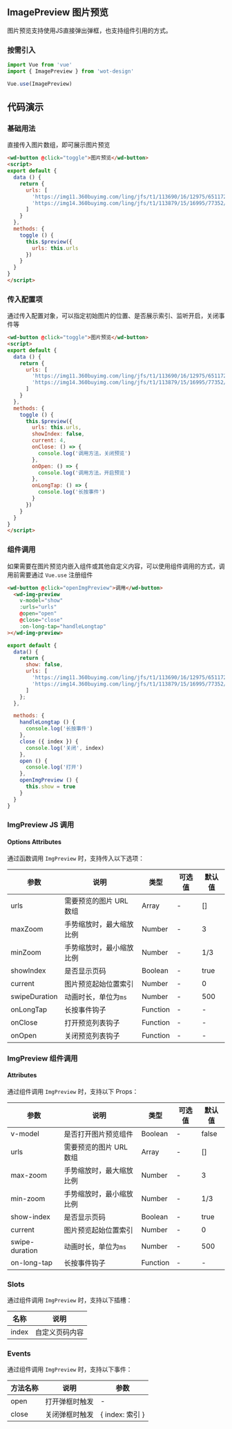 ## ImagePreview 图片预览

图片预览支持使用JS直接弹出弹框，也支持组件引用的方式。

### 按需引入

```javascript
import Vue from 'vue'
import { ImagePreview } from 'wot-design'

Vue.use(ImagePreview)
```

## 代码演示

### 基础用法

直接传入图片数组，即可展示图片预览

```html
<wd-button @click="toggle">图片预览</wd-button>
<script>
export default {
  data () {
    return {
      urls: [
        'https://img11.360buyimg.com/ling/jfs/t1/113690/16/12975/651172/5f17a317E282b9f76/30bc80373c4e91fb.png',
        'https://img14.360buyimg.com/ling/jfs/t1/113879/15/16995/77352/5f50abd5E9fb3880f/89cb46fbce8b88d5.jpg'
      ]
    }
  },
  methods: {
    toggle () {
      this.$preview({
        urls: this.urls
      })
    }
  }
}
</script>
```

### 传入配置项

通过传入配置对象，可以指定初始图片的位置、是否展示索引、监听开启，关闭事件等

```html
<wd-button @click="toggle">图片预览</wd-button>
<script>
export default {
  data () {
    return {
      urls: [
        'https://img11.360buyimg.com/ling/jfs/t1/113690/16/12975/651172/5f17a317E282b9f76/30bc80373c4e91fb.png',
        'https://img14.360buyimg.com/ling/jfs/t1/113879/15/16995/77352/5f50abd5E9fb3880f/89cb46fbce8b88d5.jpg'
      ]
    }
  },
  methods: {
    toggle () {
      this.$preview({
        urls: this.urls,
        showIndex: false,
        current: 4,
        onClose: () => {
          console.log('调用方法，关闭预览')
        },
        onOpen: () => {
          console.log('调用方法，开启预览')
        },
        onLongTap: () => {
          console.log('长按事件')
        }
      })
    }
  }
}
</script>
```

### 组件调用

如果需要在图片预览内嵌入组件或其他自定义内容，可以使用组件调用的方式，调用前需要通过 `Vue.use` 注册组件

```html
<wd-button @click="openImgPreview">调用</wd-button>
  <wd-img-preview
    v-model="show"
    :urls="urls"
    @open="open"
    @close="close"
    :on-long-tap="handleLongtap"
></wd-img-preview>
```

```js
export default {
  data() {
    return {
      show: false,
      urls: [
        'https://img11.360buyimg.com/ling/jfs/t1/113690/16/12975/651172/5f17a317E282b9f76/30bc80373c4e91fb.png',
        'https://img14.360buyimg.com/ling/jfs/t1/113879/15/16995/77352/5f50abd5E9fb3880f/89cb46fbce8b88d5.jpg'
      ]
    };
  },

  methods: {
    handleLongtap () {
      console.log('长按事件')
    },
    close ({ index }) {
      console.log('关闭', index)
    },
    open () {
      console.log('打开')
    },
    openImgPreview () {
      this.show = true
    }
  }
}
```

### ImgPreview JS 调用

#### Options Attributes

通过函数调用 `ImgPreview` 时，支持传入以下选项：

| 参数      | 说明                                 | 类型      | 可选值       | 默认值   |
|---------- |------------------------------------ |---------- |------------- |-------- |
| urls | 需要预览的图片 URL 数组 | Array | -  | [] |
| maxZoom | 手势缩放时，最大缩放比例 | Number | -  | 3 |
| minZoom | 手势缩放时，最小缩放比例 | Number | -  | 1/3 |
| showIndex | 是否显示页码 | Boolean | -  | true |
| current | 图片预览起始位置索引 | Number | -  | 0 |
| swipeDuration | 动画时长，单位为`ms` | Number | -  | 500 |
| onLongTap | 长按事件钩子 | Function | -  | - |
| onClose | 打开预览列表钩子 | Function | -  | - |
| onOpen | 关闭预览列表钩子 | Function | -  | - |

### ImgPreview 组件调用

#### Attributes

通过组件调用 `ImgPreview` 时，支持以下 Props：

| 参数 | 说明 | 类型      | 可选值       | 默认值   |
|---------- |------------------------------------ |---------- |------------- |-------- |
| v-model | 是否打开图片预览组件 | Boolean    | -   | false  |
| urls | 需要预览的图片 URL 数组 | Array | -  | [] |
| max-zoom | 手势缩放时，最大缩放比例 | Number | -  | 3 |
| min-zoom | 手势缩放时，最小缩放比例 | Number | -  | 1/3 |
| show-index | 是否显示页码 | Boolean | -  | true |
| current | 图片预览起始位置索引 | Number | -  | 0 |
| swipe-duration | 动画时长，单位为`ms` | Number | -  | 500 |
| on-long-tap | 长按事件钩子 | Function | -  | - |

### Slots

通过组件调用 `ImgPreview` 时，支持以下插槽：

| 名称 | 说明 |
|------|------|
| index | 自定义页码内容 |

### Events

通过组件调用 `ImgPreview` 时，支持以下事件：

| 方法名称      | 说明       | 参数   |
|------------- |----------- |---------  |
| open | 打开弹框时触发 | - |
| close | 关闭弹框时触发 | { index: 索引 } |
